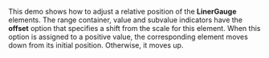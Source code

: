 This demo shows how to&nbsp;adjust a&nbsp;relative position of&nbsp;the **LinerGauge** elements. The range container, value and subvalue indicators have the **offset** option that specifies a&nbsp;shift from the scale for this element. When this option is&nbsp;assigned to&nbsp;a&nbsp;positive value, the corresponding element moves down from its initial position. Otherwise, it&nbsp;moves&nbsp;up.